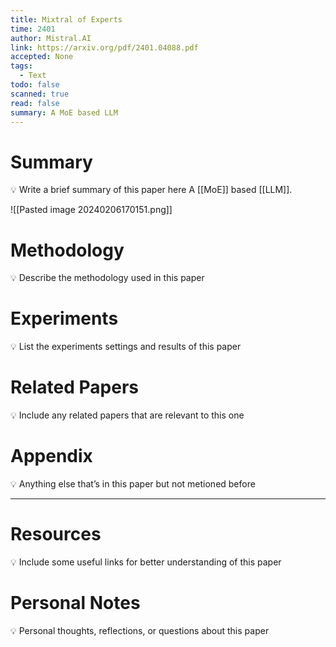 ```yaml
---
title: Mixtral of Experts
time: 2401
author: Mistral.AI
link: https://arxiv.org/pdf/2401.04088.pdf
accepted: None
tags:
  - Text
todo: false
scanned: true
read: false
summary: A MoE based LLM
---
```

# Summary
💡 Write a brief summary of this paper here
A [[MoE]] based [[LLM]].

![[Pasted image 20240206170151.png]]
# Methodology
💡 Describe the methodology used in this paper

# Experiments
💡 List the experiments settings and results of this paper

# Related Papers
💡 Include any related papers that are relevant to this one

# Appendix
💡 Anything else that’s in this paper but not metioned before

---
# Resources
💡 Include some useful links for better understanding of this paper

# Personal Notes
💡 Personal thoughts, reflections, or questions about this paper